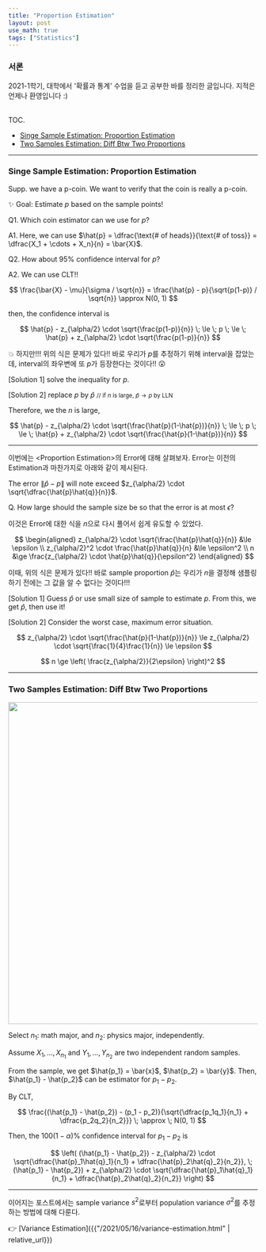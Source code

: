 ```yaml
---
title: "Proportion Estimation"
layout: post
use_math: true
tags: ["Statistics"]
---
```


### 서론
2021-1학기, 대학에서 '확률과 통계' 수업을 듣고 공부한 바를 정리한 글입니다. 지적은 언제나 환영입니다 :)

<br><span class="statement-title">TOC.</span><br>

- [Singe Sample Estimation: Proportion Estimation](#singe-sample-estimation-proportion-estimation)
- [Two Samples Estimation: Diff Btw Two Proportions](#two-samples-estimation-diff-btw-two-proportions)

<hr/>

### Singe Sample Estimation: Proportion Estimation

Supp. we have a p-coin. We want to verify that the coin is really a p-coin.

<div class="statement" markdown="1">

✨ Goal: Estimate $p$ based on the sample points!

</div>

<div class="light-margin" markdown="1">

Q1. Which coin estimator can we use for $p$?

A1. Here, we can use $\hat{p} = \dfrac{\text{# of heads}}{\text{# of toss}} = \dfrac{X_1 + \cdots + X_n}{n} = \bar{X}$.

</div>

<div class="light-margin" markdown="1">

Q2. How about 95% confidence interval for $p$?

A2. We can use CLT!!

$$
\frac{\bar{X} - \mu}{\sigma / \sqrt{n}} = \frac{\hat{p} - p}{\sqrt{p(1-p)} / \sqrt{n}} \approx N(0, 1)
$$

then, the confidence interval is

$$
\hat{p} - z_{\alpha/2} \cdot \sqrt{\frac{p(1-p)}{n}} 
\; \le \; p \; \le \; 
\hat{p} + z_{\alpha/2} \cdot \sqrt{\frac{p(1-p)}{n}}
$$

💥 하지만!!! 위의 식은 문제가 있다!! 바로 우리가 $p$를 추정하기 위해 interval을 잡았는데, interval의 좌우변에 또 $p$가 등장한다는 것이다!! 😲

[Solution 1] solve the inequality for $p$.

[Solution 2] replace $p$ by $\hat{p}$ <small>// if $n$ is large, $\hat{p} \rightarrow p$ by LLN</small>

Therefore, we the $n$ is large, 

$$
\hat{p} - z_{\alpha/2} \cdot \sqrt{\frac{\hat{p}(1-\hat{p})}{n}} 
\; \le \; p \; \le \; 
\hat{p} + z_{\alpha/2} \cdot \sqrt{\frac{\hat{p}(1-\hat{p})}{n}}
$$

</div>

<hr/>

이번에는 \<Proportion Estimation\>의 Error에 대해 살펴보자. Error는 이전의 Estimation과 마찬가지로 아래와 같이 제시된다.

The error $\left\| \hat{p} - p \right\|$ will note exceed $z_{\alpha/2} \cdot \sqrt{\dfrac{\hat{p}\hat{q}}{n}}$.

Q. How large should the sample size be so that the error is at most $\epsilon$?

이것은 Error에 대한 식을 $n$으로 다시 풀어서 쉽게 유도할 수 있었다.

$$
\begin{aligned}
z_{\alpha/2} \cdot \sqrt{\frac{\hat{p}\hat{q}}{n}} 
&\le \epsilon \\
z_{\alpha/2}^2 \cdot \frac{\hat{p}\hat{q}}{n}
&\le \epsilon^2 \\
n 
&\ge \frac{z_{\alpha/2} \cdot \hat{p}\hat{q}}{\epsilon^2}
\end{aligned}
$$

이때, 위의 식은 문제가 있다!! 바로 sample proportion $\hat{p}$는 우리가 $n$을 결정해 샘플링하기 전에는 그 값을 알 수 없다는 것이다!!!

[Solution 1] Guess $\hat{p}$ or use small size of sample to estimate $p$. From this, we get $\hat{p}$, then use it!

[Solution 2] Consider the worst case, maximum error situation.

$$
z_{\alpha/2} \cdot \sqrt{\frac{\hat{p}(1-\hat{p})}{n}} \le z_{\alpha/2} \cdot \sqrt{\frac{1}{4}\frac{1}{n}} \le \epsilon
$$

$$
n \ge \left( \frac{z_{\alpha/2}}{2\epsilon} \right)^2
$$

<hr/>

### Two Samples Estimation: Diff Btw Two Proportions


<div class="img-wrapper">
<img src= "{{"/images/probability-and-statistics/difference-btw-two-proportions-1.png" | relative_url }}" width=650>
</div>

Select $n_1$: math major, and $n_2$: physics major, independently.

Assume $X_1, \dots, X_{n_1}$ and $Y_1, \dots, Y_{n_2}$ are two independent random samples.

From the sample, we get $\hat{p_1} = \bar{x}$, $\hat{p_2} = \bar{y}$. Then, $\hat{p_1} - \hat{p_2}$ can be estimator for $p_1 - p_2$.

By CLT,

$$
\frac{(\hat{p_1} - \hat{p_2}) - (p_1 - p_2)}{\sqrt{\dfrac{p_1q_1}{n_1} + \dfrac{p_2q_2}{n_2}}} \; \approx \; N(0, 1)
$$

Then, the $100(1-\alpha)\%$ confidence interval for $p_1 - p_2$ is 

$$
\left( (\hat{p_1} - \hat{p_2}) - z_{\alpha/2} \cdot \sqrt{\dfrac{\hat{p}_1\hat{q}_1}{n_1} + \dfrac{\hat{p}_2\hat{q}_2}{n_2}}, \;
(\hat{p_1} - \hat{p_2}) + z_{\alpha/2} \cdot \sqrt{\dfrac{\hat{p}_1\hat{q}_1}{n_1} + \dfrac{\hat{p}_2\hat{q}_2}{n_2}} \right)
$$

<hr/>

이어지는 포스트에서는 sample variance $s^2$로부터 population variance $\sigma^2$를 추정하는 방법에 대해 다룬다.

👉 [Variance Estimation]({{"/2021/05/16/variance-estimation.html" | relative_url}})

